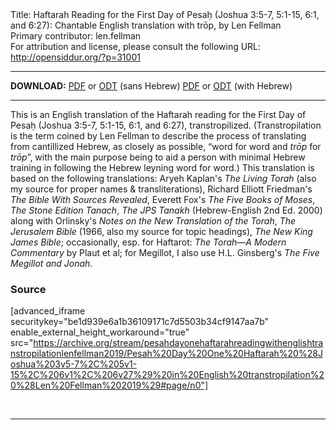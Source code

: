 <html>
<head></head>
<body>
Title: Haftarah Reading for the First Day of Pesaḥ (Joshua 3:5-7, 5:1-15, 6:1, and 6:27): Chantable English translation with trōp, by Len Fellman<br />
Primary contributor: len.fellman<br />
For attribution and license, please consult the following URL: <a href="http://opensiddur.org/?p=31001">http://opensiddur.org/?p=31001</a>
<p />
<hr />

<strong>DOWNLOAD:</strong> 
<a href="https://archive.org/download/pesahdayonehaftarahreadingwithenglishtranstropilationlenfellman2019/Pesah%20Day%20One%20Haftarah%20%28Joshua%203v5-7%2C%205v1-15%2C%206v1%2C%206v27%29%20in%20English%20transtropilation%20%28Len%20Fellman%202019%29%20-%20english%20only.pdf">PDF</a> or <a href="https://archive.org/download/pesahdayonehaftarahreadingwithenglishtranstropilationlenfellman2019/Pesah%20Day%20One%20Haftarah%20%28Joshua%203v5-7%2C%205v1-15%2C%206v1%2C%206v27%29%20in%20English%20transtropilation%20%28Len%20Fellman%202019%29%20-%20english%20only.odt">ODT</a> (sans Hebrew)
<a href="https://archive.org/download/pesahdayonehaftarahreadingwithenglishtranstropilationlenfellman2019/Pesah%20Day%20One%20Haftarah%20%28Joshua%203v5-7%2C%205v1-15%2C%206v1%2C%206v27%29%20in%20English%20transtropilation%20%28Len%20Fellman%202019%29.pdf">PDF</a> or <a href="https://archive.org/download/pesahdayonehaftarahreadingwithenglishtranstropilationlenfellman2019/Pesah%20Day%20One%20Haftarah%20%28Joshua%203v5-7%2C%205v1-15%2C%206v1%2C%206v27%29%20in%20English%20transtropilation%20%28Len%20Fellman%202019%29.odt">ODT</a> (with Hebrew)

<hr />

This is an English translation of the Haftarah reading for the First Day of Pesaḥ (Joshua 3:5-7, 5:1-15, 6:1, and 6:27), transtropilized. (Transtropilation is the term coined by Len Fellman to describe the process of translating from cantillized Hebrew, as closely as possible, “word for word and <em>trōp</em> for <em>trōp</em>”, with the main purpose being to aid a person with minimal Hebrew training in following the Hebrew leyning word for word.) This translation is based on the following translations: Aryeh Kaplan's <em>The Living Torah</em> (also my source for proper names &amp; transliterations), Richard Elliott Friedman's <em>The Bible With Sources Revealed</em>, Everett Fox's <em>The Five Books of Moses</em>, <em>The Stone Edition Tanach</em>, <em>The JPS Tanakh</em> (Hebrew-English 2nd Ed. 2000) along with Orlinsky's <em>Notes on the New Translation of the Torah</em>, <em>The Jerusalem Bible</em> (1966, also my source for topic headings), <em>The New King James Bible</em>; occasionally, esp. for Haftarot: <em>The Torah—A Modern Commentary</em> by Plaut et al; for Megillot, I also use H.L. Ginsberg's <em>The Five Megillot and Jonah</em>.

<h3>Source</h3>

[advanced_iframe securitykey="be1d939e6a1b36109171c7d5503b34cf9147aa7b" enable_external_height_workaround="true" src="https://archive.org/stream/pesahdayonehaftarahreadingwithenglishtranstropilationlenfellman2019/Pesah%20Day%20One%20Haftarah%20%28Joshua%203v5-7%2C%205v1-15%2C%206v1%2C%206v27%29%20in%20English%20transtropilation%20%28Len%20Fellman%202019%29#page/n0"]

&nbsp;

<hr />

&nbsp;
</body>
</html>